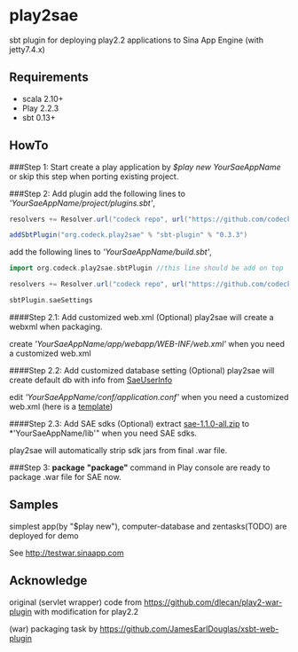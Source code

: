 play2sae
========

sbt plugin for deploying play2.2 applications to Sina App Engine (with jetty7.4.x)

Requirements
------
* scala 2.10+
* Play 2.2.3
* sbt 0.13+

HowTo
------

###Step 1: Start
create a play application by *$play new YourSaeAppName* or skip this step when porting existing project.

###Step 2: Add plugin
add the following lines to *'YourSaeAppName/project/plugins.sbt'*,

```scala
resolvers += Resolver.url("codeck repo", url("https://github.com/codeck/play2sae/raw/ivy-repo/"))(Resolver.ivyStylePatterns)

addSbtPlugin("org.codeck.play2sae" % "sbt-plugin" % "0.3.3")
```

add the following lines to *'YourSaeAppName/build.sbt'*,

```scala
import org.codeck.play2sae.sbtPlugin //this line should be add on top

resolvers += Resolver.url("codeck repo", url("https://github.com/codeck/play2sae/raw/ivy-repo/"))(Resolver.ivyStylePatterns)

sbtPlugin.saeSettings

```

####Step 2.1: Add customized web.xml (Optional)
play2sae will create a webxml when packaging.

create *'YourSaeAppName/app/webapp/WEB-INF/web.xml'* when you need a customized web.xml

####Step 2.2: Add customized database setting (Optional)
play2sae will create default db with info from [SaeUserInfo](http://sae4java.sinaapp.com/doc/com/sina/sae/util/SaeUserInfo.html)

edit *'YourSaeAppName/conf/application.conf'* when you need a customized web.xml (here is a [template](https://github.com/codeck/play2sae/blob/master/samples/testwar/app/webapp/WEB-INF/web.xml))

####Step 2.3: Add SAE sdks (Optional)
extract [sae-1.1.0-all.zip](http://sae4java.sinaapp.com/lib/sae-1.1.0-all.zip) to *'YourSaeAppName/lib'" when you need SAE sdks.

play2sae will automatically strip sdk jars from final .war file.


###Step 3: **package**
**"package"** command in Play console are ready to package .war file for SAE now.

Samples
------
simplest app(by "$play new"), computer-database and zentasks(TODO) are deployed for demo

See http://testwar.sinaapp.com

Acknowledge
------

original (servlet wrapper) code from https://github.com/dlecan/play2-war-plugin with modification for play2.2

(war) packaging task by https://github.com/JamesEarlDouglas/xsbt-web-plugin
